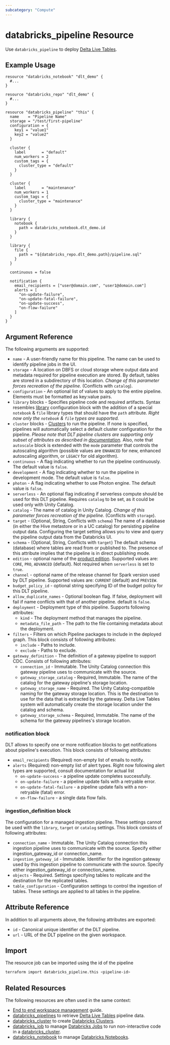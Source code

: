 ```yaml
---
subcategory: "Compute"
---
```

# databricks_pipeline Resource

Use `databricks_pipeline` to deploy [Delta Live Tables](https://docs.databricks.com/data-engineering/delta-live-tables/index.html).

## Example Usage

```hcl
resource "databricks_notebook" "dlt_demo" {
  #...
}

resource "databricks_repo" "dlt_demo" {
  #...
}

resource "databricks_pipeline" "this" {
  name    = "Pipeline Name"
  storage = "/test/first-pipeline"
  configuration = {
    key1 = "value1"
    key2 = "value2"
  }

  cluster {
    label       = "default"
    num_workers = 2
    custom_tags = {
      cluster_type = "default"
    }
  }

  cluster {
    label       = "maintenance"
    num_workers = 1
    custom_tags = {
      cluster_type = "maintenance"
    }
  }

  library {
    notebook {
      path = databricks_notebook.dlt_demo.id
    }
  }

  library {
    file {
      path = "${databricks_repo.dlt_demo.path}/pipeline.sql"
    }
  }

  continuous = false

  notification {
    email_recipients = ["user@domain.com", "user1@domain.com"]
    alerts = [
      "on-update-failure",
      "on-update-fatal-failure",
      "on-update-success",
      "on-flow-failure"
    ]
  }
}
```

## Argument Reference

The following arguments are supported:

* `name` - A user-friendly name for this pipeline. The name can be used to identify pipeline jobs in the UI.
* `storage` - A location on DBFS or cloud storage where output data and metadata required for pipeline execution are stored. By default, tables are stored in a subdirectory of this location. *Change of this parameter forces recreation of the pipeline.* (Conflicts with `catalog`).
* `configuration` - An optional list of values to apply to the entire pipeline. Elements must be formatted as key:value pairs.
* `library` blocks - Specifies pipeline code and required artifacts. Syntax resembles [library](cluster.md#library-configuration-block) configuration block with the addition of a special `notebook` & `file` library types that should have the `path` attribute. *Right now only the `notebook` & `file` types are supported.*
* `cluster` blocks - [Clusters](cluster.md) to run the pipeline. If none is specified, pipelines will automatically select a default cluster configuration for the pipeline. *Please note that DLT pipeline clusters are supporting only subset of attributes as described in [documentation](https://docs.databricks.com/data-engineering/delta-live-tables/delta-live-tables-api-guide.html#pipelinesnewcluster).*  Also, note that `autoscale` block is extended with the `mode` parameter that controls the autoscaling algorithm (possible values are `ENHANCED` for new, enhanced autoscaling algorithm, or `LEGACY` for old algorithm).
* `continuous` - A flag indicating whether to run the pipeline continuously. The default value is `false`.
* `development` - A flag indicating whether to run the pipeline in development mode. The default value is `false`.
* `photon` - A flag indicating whether to use Photon engine. The default value is `false`.
* `serverless` - An optional flag indicating if serverless compute should be used for this DLT pipeline.  Requires `catalog` to be set, as it could be used only with Unity Catalog.
* `catalog` - The name of catalog in Unity Catalog. *Change of this parameter forces recreation of the pipeline.* (Conflicts with `storage`).
* `target` - (Optional, String, Conflicts with `schema`) The name of a database (in either the Hive metastore or in a UC catalog) for persisting pipeline output data. Configuring the target setting allows you to view and query the pipeline output data from the Databricks UI.
* `schema` - (Optional, String, Conflicts with `target`) The default schema (database) where tables are read from or published to. The presence of this attribute implies that the pipeline is in direct publishing mode. 
* `edition` - optional name of the [product edition](https://docs.databricks.com/data-engineering/delta-live-tables/delta-live-tables-concepts.html#editions). Supported values are: `CORE`, `PRO`, `ADVANCED` (default).  Not required when `serverless` is set to `true`.
* `channel` - optional name of the release channel for Spark version used by DLT pipeline.  Supported values are: `CURRENT` (default) and `PREVIEW`.
* `budget_policy_id` - optional string specifying ID of the budget policy for this DLT pipeline.
* `allow_duplicate_names` - Optional boolean flag. If false, deployment will fail if name conflicts with that of another pipeline. default is `false`.
* `deployment` - Deployment type of this pipeline. Supports following attributes:
  * `kind` - The deployment method that manages the pipeline.
  * `metadata_file_path` - The path to the file containing metadata about the deployment.
* `filters` - Filters on which Pipeline packages to include in the deployed graph.  This block consists of following attributes:
  * `include` - Paths to include.
  * `exclude` - Paths to exclude.
* `gateway_definition` - The definition of a gateway pipeline to support CDC. Consists of following attributes:
  * `connection_id` - Immutable. The Unity Catalog connection this gateway pipeline uses to communicate with the source.
  * `gateway_storage_catalog` - Required, Immutable. The name of the catalog for the gateway pipeline's storage location.
  * `gateway_storage_name` - Required. The Unity Catalog-compatible naming for the gateway storage location. This is the destination to use for the data that is extracted by the gateway. Delta Live Tables system will automatically create the storage location under the catalog and schema.
  * `gateway_storage_schema` - Required, Immutable. The name of the schema for the gateway pipelines's storage location.


### notification block

DLT allows to specify one or more notification blocks to get notifications about pipeline's execution.  This block consists of following attributes:

* `email_recipients` (Required) non-empty list of emails to notify.
* `alerts` (Required) non-empty list of alert types. Right now following alert types are supported, consult documentation for actual list
  * `on-update-success` - a pipeline update completes successfully.
  * `on-update-failure` - a pipeline update fails with a retryable error.
  * `on-update-fatal-failure` - a pipeline update fails with a non-retryable (fatal) error.
  * `on-flow-failure` - a single data flow fails.

### ingestion_definition block

The configuration for a managed ingestion pipeline. These settings cannot be used with the `library`, `target` or `catalog` settings. This block consists of following attributes:

* `connection_name` - Immutable. The Unity Catalog connection this ingestion pipeline uses to communicate with the source. Specify either ingestion_gateway_id or connection_name.
* `ingestion_gateway_id` - Immutable. Identifier for the ingestion gateway used by this ingestion pipeline to communicate with the source. Specify either ingestion_gateway_id or connection_name.
* `objects` - Required. Settings specifying tables to replicate and the destination for the replicated tables.
* `table_configuration` - Configuration settings to control the ingestion of tables. These settings are applied to all tables in the pipeline.



## Attribute Reference

In addition to all arguments above, the following attributes are exported:

* `id` - Canonical unique identifier of the DLT pipeline.
* `url` - URL of the DLT pipeline on the given workspace.

## Import

The resource job can be imported using the id of the pipeline

```bash
terraform import databricks_pipeline.this <pipeline-id>
```

## Related Resources

The following resources are often used in the same context:

* [End to end workspace management](../guides/workspace-management.md) guide.
* [databricks_pipelines](../data-sources/pipelines.md) to retrieve [Delta Live Tables](https://docs.databricks.com/data-engineering/delta-live-tables/index.html) pipeline data.
* [databricks_cluster](cluster.md) to create [Databricks Clusters](https://docs.databricks.com/clusters/index.html).
* [databricks_job](job.md) to manage [Databricks Jobs](https://docs.databricks.com/jobs.html) to run non-interactive code in a [databricks_cluster](cluster.md).
* [databricks_notebook](notebook.md) to manage [Databricks Notebooks](https://docs.databricks.com/notebooks/index.html).
